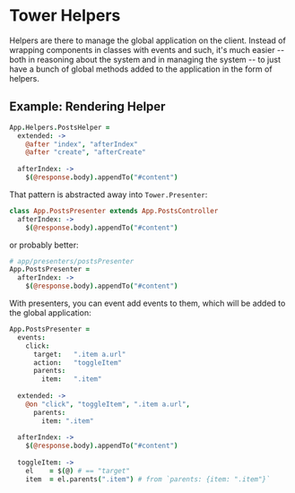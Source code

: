 # Tower Helpers

Helpers are there to manage the global application on the client.  Instead of wrapping components in classes with events and such, it's much easier -- both in reasoning about the system and in managing the system -- to just have a bunch of global methods added to the application in the form of helpers.

## Example: Rendering Helper

``` coffeescript
App.Helpers.PostsHelper =
  extended: ->
    @after "index", "afterIndex"
    @after "create", "afterCreate"
  
  afterIndex: ->
    $(@response.body).appendTo("#content")
```

That pattern is abstracted away into `Tower.Presenter`:

``` coffeescript
class App.PostsPresenter extends App.PostsController
  afterIndex: ->
    $(@response.body).appendTo("#content")
```

or probably better:

``` coffeescript
# app/presenters/postsPresenter
App.PostsPresenter =
  afterIndex: ->
    $(@response.body).appendTo("#content")
```

With presenters, you can event add events to them, which will be added to the global application:

``` coffeescript
App.PostsPresenter =
  events:
    click:
      target:   ".item a.url"
      action:   "toggleItem"
      parents:
        item:   ".item"
      
  extended: ->
    @on "click", "toggleItem", ".item a.url",
      parents:
        item: ".item"
  
  afterIndex: ->
    $(@response.body).appendTo("#content")
    
  toggleItem: ->
    el    = $(@) # == "target"
    item  = el.parents(".item") # from `parents: {item: ".item"}`
```
